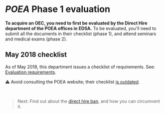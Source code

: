 # _POEA_ Phase 1 evaluation

**To acquire an OEC, you need to first be evaluated by the Direct Hire department of the POEA offices in EDSA.** To be evaluated, you'll need to submit all the documents in their checklist (phase 1), and attend seminars and medical exams (phase 2).

## May 2018 checklist

As of May 2018, this department issues a checklist of requirements. See: [Evaluation requirements](./evaluation_requirements.md).

:warning: Avoid consulting the POEA website; their checklist [is outdated](./skilled_worker_requirements_outdated.md).

<br>

> Next: Find out about the [direct hire ban](./direct_hire_exception.md), and how you can circumvent it.
